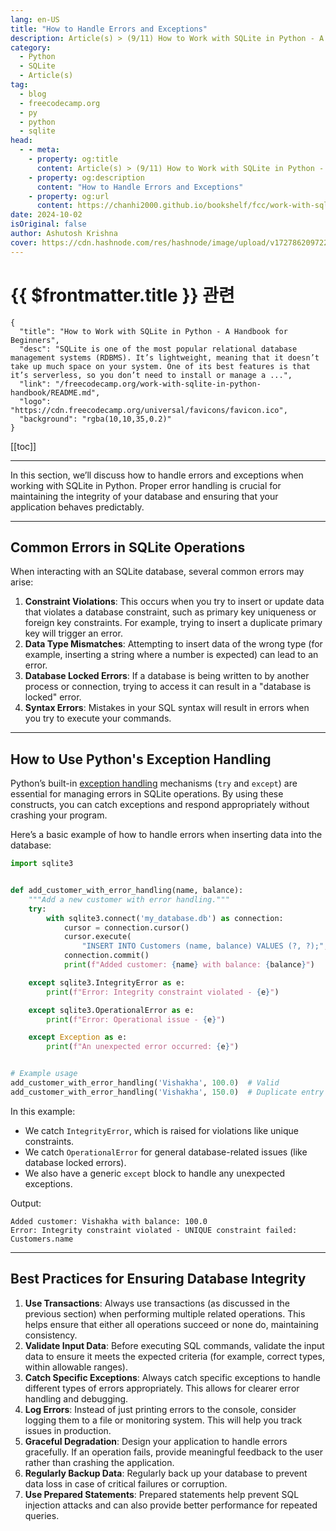 ```yaml
---
lang: en-US
title: "How to Handle Errors and Exceptions"
description: Article(s) > (9/11) How to Work with SQLite in Python - A Handbook for Beginners 
category:
  - Python
  - SQLite
  - Article(s)
tag:
  - blog
  - freecodecamp.org
  - py
  - python
  - sqlite
head:
  - - meta:
    - property: og:title
      content: Article(s) > (9/11) How to Work with SQLite in Python - A Handbook for Beginners
    - property: og:description
      content: "How to Handle Errors and Exceptions"
    - property: og:url
      content: https://chanhi2000.github.io/bookshelf/fcc/work-with-sqlite-in-python-handbook/how-to-handle-errors-and-exceptions.html
date: 2024-10-02
isOriginal: false
author: Ashutosh Krishna
cover: https://cdn.hashnode.com/res/hashnode/image/upload/v1727862097228/24433377-ebb8-49b5-b0ee-5736f629399d.png
---
```


# {{ $frontmatter.title }} 관련

```component VPCard
{
  "title": "How to Work with SQLite in Python - A Handbook for Beginners",
  "desc": "SQLite is one of the most popular relational database management systems (RDBMS). It’s lightweight, meaning that it doesn’t take up much space on your system. One of its best features is that it’s serverless, so you don’t need to install or manage a ...",
  "link": "/freecodecamp.org/work-with-sqlite-in-python-handbook/README.md",
  "logo": "https://cdn.freecodecamp.org/universal/favicons/favicon.ico",
  "background": "rgba(10,10,35,0.2)"
}
```

[[toc]]

---

<SiteInfo
  name="How to Work with SQLite in Python - A Handbook for Beginners"
  desc="SQLite is one of the most popular relational database management systems (RDBMS). It’s lightweight, meaning that it doesn’t take up much space on your system. One of its best features is that it’s serverless, so you don’t need to install or manage a ..."
  url="https://freecodecamp.org/news/work-with-sqlite-in-python-handbook/"
  logo="https://cdn.freecodecamp.org/universal/favicons/favicon.ico"
  preview="https://cdn.hashnode.com/res/hashnode/image/upload/v1727862097228/24433377-ebb8-49b5-b0ee-5736f629399d.png"/>

In this section, we’ll discuss how to handle errors and exceptions when working with SQLite in Python. Proper error handling is crucial for maintaining the integrity of your database and ensuring that your application behaves predictably.

---

## Common Errors in SQLite Operations

When interacting with an SQLite database, several common errors may arise:

1. **Constraint Violations**: This occurs when you try to insert or update data that violates a database constraint, such as primary key uniqueness or foreign key constraints. For example, trying to insert a duplicate primary key will trigger an error.
2. **Data Type Mismatches**: Attempting to insert data of the wrong type (for example, inserting a string where a number is expected) can lead to an error.
3. **Database Locked Errors**: If a database is being written to by another process or connection, trying to access it can result in a "database is locked" error.
4. **Syntax Errors**: Mistakes in your SQL syntax will result in errors when you try to execute your commands.

---

## How to Use Python's Exception Handling

Python’s built-in [<VPIcon icon="fas fa-globe"/>exception handling](https://blog.ashutoshkrris.in/exception-handling-in-python) mechanisms (`try` and `except`) are essential for managing errors in SQLite operations. By using these constructs, you can catch exceptions and respond appropriately without crashing your program.

Here’s a basic example of how to handle errors when inserting data into the database:

```py
import sqlite3


def add_customer_with_error_handling(name, balance):
    """Add a new customer with error handling."""
    try:
        with sqlite3.connect('my_database.db') as connection:
            cursor = connection.cursor()
            cursor.execute(
                "INSERT INTO Customers (name, balance) VALUES (?, ?);", (name, balance))
            connection.commit()
            print(f"Added customer: {name} with balance: {balance}")

    except sqlite3.IntegrityError as e:
        print(f"Error: Integrity constraint violated - {e}")

    except sqlite3.OperationalError as e:
        print(f"Error: Operational issue - {e}")

    except Exception as e:
        print(f"An unexpected error occurred: {e}")


# Example usage
add_customer_with_error_handling('Vishakha', 100.0)  # Valid
add_customer_with_error_handling('Vishakha', 150.0)  # Duplicate entry
```

In this example:

- We catch `IntegrityError`, which is raised for violations like unique constraints.
- We catch `OperationalError` for general database-related issues (like database locked errors).
- We also have a generic `except` block to handle any unexpected exceptions.

Output:

```
Added customer: Vishakha with balance: 100.0
Error: Integrity constraint violated - UNIQUE constraint failed: Customers.name
```

---

## Best Practices for Ensuring Database Integrity

1. **Use Transactions**: Always use transactions (as discussed in the previous section) when performing multiple related operations. This helps ensure that either all operations succeed or none do, maintaining consistency.
2. **Validate Input Data**: Before executing SQL commands, validate the input data to ensure it meets the expected criteria (for example, correct types, within allowable ranges).
3. **Catch Specific Exceptions**: Always catch specific exceptions to handle different types of errors appropriately. This allows for clearer error handling and debugging.
4. **Log Errors**: Instead of just printing errors to the console, consider logging them to a file or monitoring system. This will help you track issues in production.
5. **Graceful Degradation**: Design your application to handle errors gracefully. If an operation fails, provide meaningful feedback to the user rather than crashing the application.
6. **Regularly Backup Data**: Regularly back up your database to prevent data loss in case of critical failures or corruption.
7. **Use Prepared Statements**: Prepared statements help prevent SQL injection attacks and can also provide better performance for repeated queries.